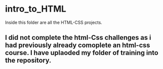 # intro_to_HTML
Inside this folder are all the HTML-CSS projects. 

## I did not complete the html-Css challenges as i had previously already comoplete an html-css course. I have uplaoded my folder of training into the repository. 
